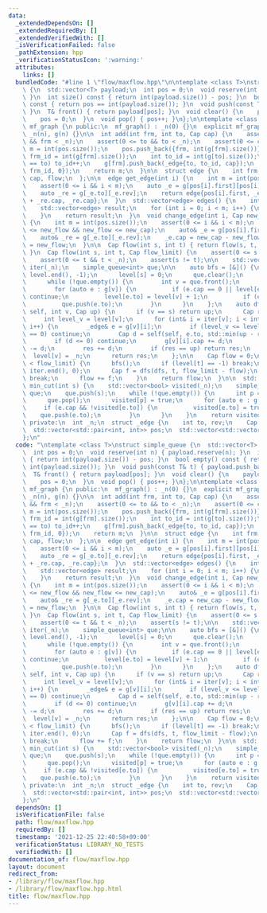 ```yaml
---
data:
  _extendedDependsOn: []
  _extendedRequiredBy: []
  _extendedVerifiedWith: []
  _isVerificationFailed: false
  _pathExtension: hpp
  _verificationStatusIcon: ':warning:'
  attributes:
    links: []
  bundledCode: "#line 1 \"flow/maxflow.hpp\"\n\ntemplate <class T>\nstruct simple_queue\
    \ {\n  std::vector<T> payload;\n  int pos = 0;\n  void reserve(int n) { payload.reserve(n);\
    \ }\n  int size() const { return int(payload.size()) - pos; }\n  bool empty()\
    \ const { return pos == int(payload.size()); }\n  void push(const T& t) { payload.push_back(t);\
    \ }\n  T& front() { return payload[pos]; }\n  void clear() {\n    payload.clear();\n\
    \    pos = 0;\n  }\n  void pop() { pos++; }\n};\n\ntemplate <class Cap>\nstruct\
    \ mf_graph {\n public:\n  mf_graph() : _n(0) {}\n  explicit mf_graph(int n) :\
    \ _n(n), g(n) {}\n\n  int add(int frm, int to, Cap cap) {\n    assert(0 <= frm\
    \ && frm < _n);\n    assert(0 <= to && to < _n);\n    assert(0 <= cap);\n    int\
    \ m = int(pos.size());\n    pos.push_back({frm, int(g[frm].size())});\n    int\
    \ frm_id = int(g[frm].size());\n    int to_id = int(g[to].size());\n    if (frm\
    \ == to) to_id++;\n    g[frm].push_back(_edge{to, to_id, cap});\n    g[to].push_back(_edge{frm,\
    \ frm_id, 0});\n    return m;\n  }\n\n  struct edge {\n    int frm, to;\n    Cap\
    \ cap, flow;\n  };\n\n  edge get_edge(int i) {\n    int m = int(pos.size());\n\
    \    assert(0 <= i && i < m);\n    auto _e = g[pos[i].first][pos[i].second];\n\
    \    auto _re = g[_e.to][_e.rev];\n    return edge{pos[i].first, _e.to, _e.cap\
    \ + _re.cap, _re.cap};\n  }\n  std::vector<edge> edges() {\n    int m = int(pos.size());\n\
    \    std::vector<edge> result;\n    for (int i = 0; i < m; i++) {\n      result.push_back(get_edge(i));\n\
    \    }\n    return result;\n  }\n  void change_edge(int i, Cap new_cap, Cap new_flow)\
    \ {\n    int m = int(pos.size());\n    assert(0 <= i && i < m);\n    assert(0\
    \ <= new_flow && new_flow <= new_cap);\n    auto& _e = g[pos[i].first][pos[i].second];\n\
    \    auto& _re = g[_e.to][_e.rev];\n    _e.cap = new_cap - new_flow;\n    _re.cap\
    \ = new_flow;\n  }\n\n  Cap flow(int s, int t) { return flow(s, t, std::numeric_limits<Cap>::max());\
    \ }\n  Cap flow(int s, int t, Cap flow_limit) {\n    assert(0 <= s && s < _n);\n\
    \    assert(0 <= t && t < _n);\n    assert(s != t);\n\n    std::vector<int> level(_n),\
    \ iter(_n);\n    simple_queue<int> que;\n\n    auto bfs = [&]() {\n      std::fill(level.begin(),\
    \ level.end(), -1);\n      level[s] = 0;\n      que.clear();\n      que.push(s);\n\
    \      while (!que.empty()) {\n        int v = que.front();\n        que.pop();\n\
    \        for (auto e : g[v]) {\n          if (e.cap == 0 || level[e.to] >= 0)\
    \ continue;\n          level[e.to] = level[v] + 1;\n          if (e.to == t) return;\n\
    \          que.push(e.to);\n        }\n      }\n    };\n    auto dfs = [&](auto\
    \ self, int v, Cap up) {\n      if (v == s) return up;\n      Cap res = 0;\n \
    \     int level_v = level[v];\n      for (int& i = iter[v]; i < int(g[v].size());\
    \ i++) {\n        _edge& e = g[v][i];\n        if (level_v <= level[e.to] || g[e.to][e.rev].cap\
    \ == 0) continue;\n        Cap d = self(self, e.to, std::min(up - res, g[e.to][e.rev].cap));\n\
    \        if (d <= 0) continue;\n        g[v][i].cap += d;\n        g[e.to][e.rev].cap\
    \ -= d;\n        res += d;\n        if (res == up) return res;\n      }\n    \
    \  level[v] = _n;\n      return res;\n    };\n\n    Cap flow = 0;\n    while (flow\
    \ < flow_limit) {\n      bfs();\n      if (level[t] == -1) break;\n      std::fill(iter.begin(),\
    \ iter.end(), 0);\n      Cap f = dfs(dfs, t, flow_limit - flow);\n      if (!f)\
    \ break;\n      flow += f;\n    }\n    return flow;\n  }\n\n  std::vector<bool>\
    \ min_cut(int s) {\n    std::vector<bool> visited(_n);\n    simple_queue<int>\
    \ que;\n    que.push(s);\n    while (!que.empty()) {\n      int p = que.front();\n\
    \      que.pop();\n      visited[p] = true;\n      for (auto e : g[p]) {\n   \
    \     if (e.cap && !visited[e.to]) {\n          visited[e.to] = true;\n      \
    \    que.push(e.to);\n        }\n      }\n    }\n    return visited;\n  }\n\n\
    \ private:\n  int _n;\n  struct _edge {\n    int to, rev;\n    Cap cap;\n  };\n\
    \  std::vector<std::pair<int, int>> pos;\n  std::vector<std::vector<_edge>> g;\n\
    };\n"
  code: "\ntemplate <class T>\nstruct simple_queue {\n  std::vector<T> payload;\n\
    \  int pos = 0;\n  void reserve(int n) { payload.reserve(n); }\n  int size() const\
    \ { return int(payload.size()) - pos; }\n  bool empty() const { return pos ==\
    \ int(payload.size()); }\n  void push(const T& t) { payload.push_back(t); }\n\
    \  T& front() { return payload[pos]; }\n  void clear() {\n    payload.clear();\n\
    \    pos = 0;\n  }\n  void pop() { pos++; }\n};\n\ntemplate <class Cap>\nstruct\
    \ mf_graph {\n public:\n  mf_graph() : _n(0) {}\n  explicit mf_graph(int n) :\
    \ _n(n), g(n) {}\n\n  int add(int frm, int to, Cap cap) {\n    assert(0 <= frm\
    \ && frm < _n);\n    assert(0 <= to && to < _n);\n    assert(0 <= cap);\n    int\
    \ m = int(pos.size());\n    pos.push_back({frm, int(g[frm].size())});\n    int\
    \ frm_id = int(g[frm].size());\n    int to_id = int(g[to].size());\n    if (frm\
    \ == to) to_id++;\n    g[frm].push_back(_edge{to, to_id, cap});\n    g[to].push_back(_edge{frm,\
    \ frm_id, 0});\n    return m;\n  }\n\n  struct edge {\n    int frm, to;\n    Cap\
    \ cap, flow;\n  };\n\n  edge get_edge(int i) {\n    int m = int(pos.size());\n\
    \    assert(0 <= i && i < m);\n    auto _e = g[pos[i].first][pos[i].second];\n\
    \    auto _re = g[_e.to][_e.rev];\n    return edge{pos[i].first, _e.to, _e.cap\
    \ + _re.cap, _re.cap};\n  }\n  std::vector<edge> edges() {\n    int m = int(pos.size());\n\
    \    std::vector<edge> result;\n    for (int i = 0; i < m; i++) {\n      result.push_back(get_edge(i));\n\
    \    }\n    return result;\n  }\n  void change_edge(int i, Cap new_cap, Cap new_flow)\
    \ {\n    int m = int(pos.size());\n    assert(0 <= i && i < m);\n    assert(0\
    \ <= new_flow && new_flow <= new_cap);\n    auto& _e = g[pos[i].first][pos[i].second];\n\
    \    auto& _re = g[_e.to][_e.rev];\n    _e.cap = new_cap - new_flow;\n    _re.cap\
    \ = new_flow;\n  }\n\n  Cap flow(int s, int t) { return flow(s, t, std::numeric_limits<Cap>::max());\
    \ }\n  Cap flow(int s, int t, Cap flow_limit) {\n    assert(0 <= s && s < _n);\n\
    \    assert(0 <= t && t < _n);\n    assert(s != t);\n\n    std::vector<int> level(_n),\
    \ iter(_n);\n    simple_queue<int> que;\n\n    auto bfs = [&]() {\n      std::fill(level.begin(),\
    \ level.end(), -1);\n      level[s] = 0;\n      que.clear();\n      que.push(s);\n\
    \      while (!que.empty()) {\n        int v = que.front();\n        que.pop();\n\
    \        for (auto e : g[v]) {\n          if (e.cap == 0 || level[e.to] >= 0)\
    \ continue;\n          level[e.to] = level[v] + 1;\n          if (e.to == t) return;\n\
    \          que.push(e.to);\n        }\n      }\n    };\n    auto dfs = [&](auto\
    \ self, int v, Cap up) {\n      if (v == s) return up;\n      Cap res = 0;\n \
    \     int level_v = level[v];\n      for (int& i = iter[v]; i < int(g[v].size());\
    \ i++) {\n        _edge& e = g[v][i];\n        if (level_v <= level[e.to] || g[e.to][e.rev].cap\
    \ == 0) continue;\n        Cap d = self(self, e.to, std::min(up - res, g[e.to][e.rev].cap));\n\
    \        if (d <= 0) continue;\n        g[v][i].cap += d;\n        g[e.to][e.rev].cap\
    \ -= d;\n        res += d;\n        if (res == up) return res;\n      }\n    \
    \  level[v] = _n;\n      return res;\n    };\n\n    Cap flow = 0;\n    while (flow\
    \ < flow_limit) {\n      bfs();\n      if (level[t] == -1) break;\n      std::fill(iter.begin(),\
    \ iter.end(), 0);\n      Cap f = dfs(dfs, t, flow_limit - flow);\n      if (!f)\
    \ break;\n      flow += f;\n    }\n    return flow;\n  }\n\n  std::vector<bool>\
    \ min_cut(int s) {\n    std::vector<bool> visited(_n);\n    simple_queue<int>\
    \ que;\n    que.push(s);\n    while (!que.empty()) {\n      int p = que.front();\n\
    \      que.pop();\n      visited[p] = true;\n      for (auto e : g[p]) {\n   \
    \     if (e.cap && !visited[e.to]) {\n          visited[e.to] = true;\n      \
    \    que.push(e.to);\n        }\n      }\n    }\n    return visited;\n  }\n\n\
    \ private:\n  int _n;\n  struct _edge {\n    int to, rev;\n    Cap cap;\n  };\n\
    \  std::vector<std::pair<int, int>> pos;\n  std::vector<std::vector<_edge>> g;\n\
    };\n"
  dependsOn: []
  isVerificationFile: false
  path: flow/maxflow.hpp
  requiredBy: []
  timestamp: '2021-12-25 22:40:58+09:00'
  verificationStatus: LIBRARY_NO_TESTS
  verifiedWith: []
documentation_of: flow/maxflow.hpp
layout: document
redirect_from:
- /library/flow/maxflow.hpp
- /library/flow/maxflow.hpp.html
title: flow/maxflow.hpp
---
```

